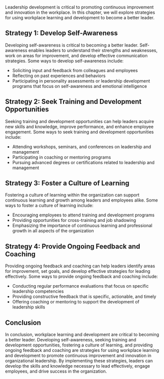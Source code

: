 
Leadership development is critical to promoting continuous improvement and innovation in the workplace. In this chapter, we will explore strategies for using workplace learning and development to become a better leader.

Strategy 1: Develop Self-Awareness
----------------------------------

Developing self-awareness is critical to becoming a better leader. Self-awareness enables leaders to understand their strengths and weaknesses, work on areas for improvement, and develop effective communication strategies. Some ways to develop self-awareness include:

* Soliciting input and feedback from colleagues and employees
* Reflecting on past experiences and behaviors
* Participating in personality assessments or leadership development programs that focus on self-awareness and emotional intelligence

Strategy 2: Seek Training and Development Opportunities
-------------------------------------------------------

Seeking training and development opportunities can help leaders acquire new skills and knowledge, improve performance, and enhance employee engagement. Some ways to seek training and development opportunities include:

* Attending workshops, seminars, and conferences on leadership and management
* Participating in coaching or mentoring programs
* Pursuing advanced degrees or certifications related to leadership and management

Strategy 3: Foster a Culture of Learning
----------------------------------------

Fostering a culture of learning within the organization can support continuous learning and growth among leaders and employees alike. Some ways to foster a culture of learning include:

* Encouraging employees to attend training and development programs
* Providing opportunities for cross-training and job shadowing
* Emphasizing the importance of continuous learning and professional growth in all aspects of the organization

Strategy 4: Provide Ongoing Feedback and Coaching
-------------------------------------------------

Providing ongoing feedback and coaching can help leaders identify areas for improvement, set goals, and develop effective strategies for leading effectively. Some ways to provide ongoing feedback and coaching include:

* Conducting regular performance evaluations that focus on specific leadership competencies
* Providing constructive feedback that is specific, actionable, and timely
* Offering coaching or mentoring to support the development of leadership skills

Conclusion
----------

In conclusion, workplace learning and development are critical to becoming a better leader. Developing self-awareness, seeking training and development opportunities, fostering a culture of learning, and providing ongoing feedback and coaching are strategies for using workplace learning and development to promote continuous improvement and innovation in organizational leadership. By implementing these strategies, leaders can develop the skills and knowledge necessary to lead effectively, engage employees, and drive success in the organization.
